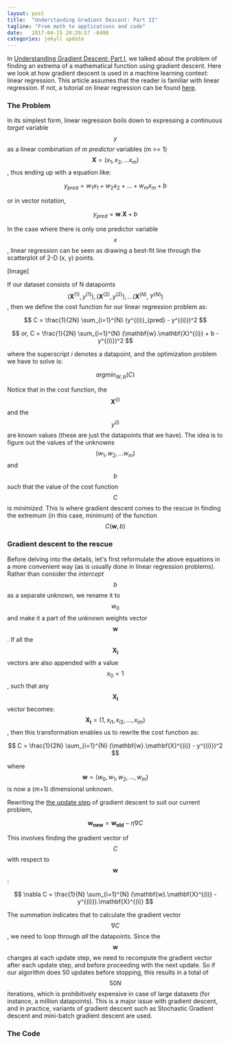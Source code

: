 ```yaml
---
layout: post
title:  "Understanding Gradient Descent: Part II"
tagline: "From math to applications and code"
date:   2017-04-15 20:20:57 -0400
categories: jekyll update
---
```


In [Understanding Gradient Descent: Part I](/jekyll/update/2017/04/15/gradient-descent/), we talked about the problem of finding an extrema of a mathematical function using gradient descent. Here we look at how gradient descent is used in a machine learning context: linear regression. This article assumes that the reader is familiar with linear regression. If not, a tutorial on linear regression can be found [here]().

### The Problem
In its simplest form, linear regression boils down to expressing a continuous _target_ variable $$ y $$ as a linear combination of _m predictor_ variables (m >= 1) $$ \mathbf{X} = (x_1, x_2, ... x_m) $$ , thus ending up with a equation like:


$$ y_{pred} = w_1x_1 + w_2x_2 + ... + w_mx_m + b $$

or in vector notation,


$$ y_{pred} = \mathbf{w}.\mathbf{X} + b $$


In the case where there is only one predictor variable $$ x $$, linear regression can be seen as drawing a best-fit line through the scatterplot of 2-D (x, y) points.

[Image]

If our dataset consists of N datapoints $$ ( \mathbf{X}^{(1)}, y^{(1)}), (\mathbf{X}^{(2)}, y^{(2)}), ... (\mathbf{X}^{(N)}, Y^{(N)}) $$, then we define the cost function for our linear regression problem as:


$$ C = \frac{1}{2N} \sum_{i=1}^{N} (y^{(i)}_{pred} - y^{(i)})^2  $$


$$ or, C = \frac{1}{2N} \sum_{i=1}^{N} (\mathbf{w}.\mathbf{X}^{(i)} + b - y^{(i)})^2 $$

where the superscript _i_ denotes a datapoint, and the optimization problem we have to solve is:


$$ argmin_{W, b} (C) $$

Notice that in the cost function, the $$ \mathbf{X}^{(i)} $$ and the $$ y^{(i)} $$ are known values (these are just the datapoints that we have). The idea is to figure out the values of the unknowns $$ (w_1, w_2, ... w_m) $$ and $$ b $$ such that the value of the cost function $$ C $$ is _minimized_. This is where gradient descent comes to the rescue in finding the extremum (in this case, minimum) of the function $$ C(\mathbf{w}, b) $$


### Gradient descent to the rescue
Before delving into the details, let's first reformulate the above equations in a more convenient way (as is usually done in linear regression problems). Rather than consider the _intercept_ $$ b $$ as a separate unknown, we rename it to $$ w_0 $$ and make it a part of the unknown weights vector $$ \mathbf{w} $$. If all the $$ \mathbf{X_i} $$ vectors are also appended with a value $$ x_0 = 1 $$, such that any $$ \mathbf{X_i} $$ vector becomes:  $$ \mathbf{X_i} = (1, x_{i 1}, x_{i 2}, ..., x_{i m}) $$, then this transformation enables us to rewrite the cost function as:


$$ C = \frac{1}{2N} \sum_{i=1}^{N} (\mathbf{w}.\mathbf{X}^{(i)} - y^{(i)})^2 $$

where $$ \mathbf{w} = (w_0, w_1, w_2, ..., w_m) $$ is now a (m+1) dimensional unknown.

Rewriting the [the update step](/jekyll/update/2017/04/15/gradient-descent/#the-update-step) of gradient descent to suit our current problem,


$$ \mathbf{w_{new}} = \mathbf{w_{old}} - \eta \nabla C $$

This involves finding the gradient vector of $$ C $$ with respect to $$ \mathbf{w} $$:


$$ \nabla C = \frac{1}{N} \sum_{i=1}^{N} (\mathbf{w}.\mathbf{X}^{(i)} - y^{(i)}).\mathbf{X}^{(i)} $$

The summation indicates that to calculate the gradient vector $$ \nabla C $$, we need to loop through _all_ the datapoints. Since the $$ \mathbf{w} $$ changes at each update step, we need to recompute the gradient vector after each update step, and before proceeding with the next update. So if our algorithm does 50 updates before stopping, this results in a total of $$ 50N $$ iterations, which is prohibitively expensive in case of large datasets (for instance, a million datapoints). This is a major issue with gradient descent, and in practice, variants of gradient descent such as Stochastic Gradient descent and mini-batch gradient descent are used.

### The Code


